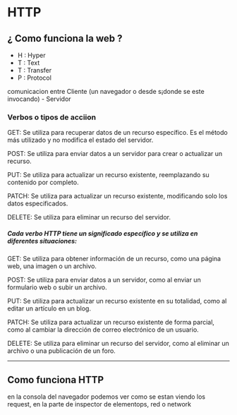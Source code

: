 # HTTP 

## ¿ Como funciona la web ?

* H : Hyper
* T : Text
* T : Transfer
* P : Protocol

comunicacion entre Cliente (un navegador o desde s¡donde se este invocando) - Servidor

### Verbos o tipos de acciion

GET: Se utiliza para recuperar datos de un recurso específico. Es el método más utilizado y no modifica el estado del servidor.

POST: Se utiliza para enviar datos a un servidor para crear o actualizar un recurso.

PUT: Se utiliza para actualizar un recurso existente, reemplazando su contenido por completo.

PATCH: Se utiliza para actualizar un recurso existente, modificando solo los datos especificados.

DELETE: Se utiliza para eliminar un recurso del servidor.


##### Cada verbo HTTP tiene un significado específico y se utiliza en diferentes situaciones:



GET: Se utiliza para obtener información de un recurso, como una página web, una imagen o un archivo.

POST: Se utiliza para enviar datos a un servidor, como al enviar un formulario web o subir un archivo.

PUT: Se utiliza para actualizar un recurso existente en su totalidad, como al editar un artículo en un blog.

PATCH: Se utiliza para actualizar un recurso existente de forma parcial, como al cambiar la dirección de correo electrónico de un usuario.

DELETE: Se utiliza para eliminar un recurso del servidor, como al eliminar un archivo o una publicación de un foro.

------------------------------------------------------------------------------------------------------------

## Como funciona HTTP

en la consola del navegador podemos ver como se estan viendo los request, en la parte de inspector de elementops, red o network



